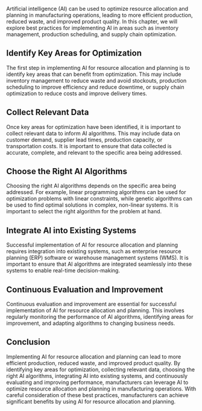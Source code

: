 

Artificial intelligence (AI) can be used to optimize resource allocation and planning in manufacturing operations, leading to more efficient production, reduced waste, and improved product quality. In this chapter, we will explore best practices for implementing AI in areas such as inventory management, production scheduling, and supply chain optimization.

Identify Key Areas for Optimization
-----------------------------------

The first step in implementing AI for resource allocation and planning is to identify key areas that can benefit from optimization. This may include inventory management to reduce waste and avoid stockouts, production scheduling to improve efficiency and reduce downtime, or supply chain optimization to reduce costs and improve delivery times.

Collect Relevant Data
---------------------

Once key areas for optimization have been identified, it is important to collect relevant data to inform AI algorithms. This may include data on customer demand, supplier lead times, production capacity, or transportation costs. It is important to ensure that data collected is accurate, complete, and relevant to the specific area being addressed.

Choose the Right AI Algorithms
------------------------------

Choosing the right AI algorithms depends on the specific area being addressed. For example, linear programming algorithms can be used for optimization problems with linear constraints, while genetic algorithms can be used to find optimal solutions in complex, non-linear systems. It is important to select the right algorithm for the problem at hand.

Integrate AI into Existing Systems
----------------------------------

Successful implementation of AI for resource allocation and planning requires integration into existing systems, such as enterprise resource planning (ERP) software or warehouse management systems (WMS). It is important to ensure that AI algorithms are integrated seamlessly into these systems to enable real-time decision-making.

Continuous Evaluation and Improvement
-------------------------------------

Continuous evaluation and improvement are essential for successful implementation of AI for resource allocation and planning. This involves regularly monitoring the performance of AI algorithms, identifying areas for improvement, and adapting algorithms to changing business needs.

Conclusion
----------

Implementing AI for resource allocation and planning can lead to more efficient production, reduced waste, and improved product quality. By identifying key areas for optimization, collecting relevant data, choosing the right AI algorithms, integrating AI into existing systems, and continuously evaluating and improving performance, manufacturers can leverage AI to optimize resource allocation and planning in manufacturing operations. With careful consideration of these best practices, manufacturers can achieve significant benefits by using AI for resource allocation and planning.
